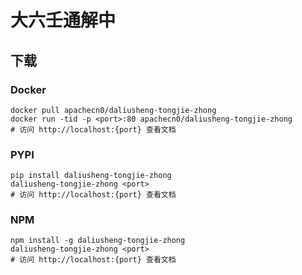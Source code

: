 # 大六壬通解中

## 下载

### Docker

```
docker pull apachecn0/daliusheng-tongjie-zhong
docker run -tid -p <port>:80 apachecn0/daliusheng-tongjie-zhong
# 访问 http://localhost:{port} 查看文档
```

### PYPI

```
pip install daliusheng-tongjie-zhong
daliusheng-tongjie-zhong <port>
# 访问 http://localhost:{port} 查看文档
```

### NPM

```
npm install -g daliusheng-tongjie-zhong
daliusheng-tongjie-zhong <port>
# 访问 http://localhost:{port} 查看文档
```